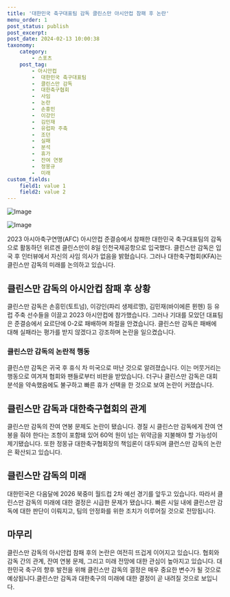 ```yaml
---
title: '대한민국 축구대표팀 감독 클린스만 아시안컵 참패 후 논란'
menu_order: 1
post_status: publish
post_excerpt: 
post_date: 2024-02-13 10:00:38
taxonomy:
    category:
        - 스포츠
    post_tag:
        - 아시안컵
        -  대한민국 축구대표팀
        -  클린스만 감독
        -  대한축구협회
        -  사임
        -  논란
        -  손흥민
        -  이강인
        -  김민재
        -  유럽파 주축
        -  조던
        -  실패
        -  분석
        -  휴가
        -  잔여 연봉
        -  정몽규
        -  미래
custom_fields:
    field1: value 1
    field2: value 2
---
```


![Image](https://imgnews.pstatic.net/image/079/2024/02/13/0003862747_001_20240213060209863.jpg?type=w647)

![Image](https://imgnews.pstatic.net/image/079/2024/02/13/0003862747_002_20240213060209897.jpg?type=w647)

2023 아시아축구연맹(AFC) 아시안컵 준결승에서 참패한 대한민국 축구대표팀의 감독으로 활동하던 위르겐 클린스만이 8일 인천국제공항으로 입국했다. 클린스만 감독은 입국 후 인터뷰에서 자신의 사임 의사가 없음을 밝혔습니다. 그러나 대한축구협회(KFA)는 클린스만 감독의 미래를 논의하고 있습니다.
## 클린스만 감독의 아시안컵 참패 후 상황
클린스만 감독은 손흥민(토트넘), 이강인(파리 생제르맹), 김민재(바이에른 뮌헨) 등 유럽 주축 선수들을 이끌고 2023 아시안컵에 참가했습니다. 그러나 기대를 모았던 대표팀은 준결승에서 요르단에 0-2로 패배하며 좌절을 안겼습니다. 클린스만 감독은 패배에 대해 실패라는 평가를 받지 않겠다고 강조하며 논란을 일으켰습니다.
### 클린스만 감독의 논란적 행동
클린스만 감독은 귀국 후 휴식 차 미국으로 떠난 것으로 알려졌습니다. 이는 머뭇거리는 행동으로 여겨져 협회와 팬들로부터 비판을 받았습니다. 더구나 클린스만 감독은 대회 분석을 약속했음에도 불구하고 빠른 휴가 선택을 한 것으로 보여 논란이 커졌습니다.
## 클린스만 감독과 대한축구협회의 관계
클린스만 감독의 잔여 연봉 문제도 논란이 됐습니다. 경질 시 클린스만 감독에게 잔여 연봉을 줘야 한다는 조항이 포함돼 있어 60억 원이 넘는 위약금을 지불해야 할 가능성이 제기됐습니다. 또한 정몽규 대한축구협회장의 책임론이 대두되며 클런스만 감독의 논란은 확산되고 있습니다.
## 클린스만 감독의 미래
대한민국은 다음달에 2026 북중미 월드컵 2차 예선 경기를 앞두고 있습니다. 따라서 클린스만 감독의 미래에 대한 결정은 시급한 문제가 됐습니다. 빠른 시일 내에 클린스만 감독에 대한 판단이 이뤄지고, 팀의 안정화를 위한 조치가 이루어질 것으로 전망됩니다.
## 마무리
클린스만 감독의 아시안컵 참패 후의 논란은 여전히 뜨겁게 이어지고 있습니다. 협회와 감독 간의 관계, 잔여 연봉 문제, 그리고 미래 전망에 대한 관심이 높아지고 있습니다. 대한민국 축구의 향후 발전을 위해 클린스만 감독의 결정은 매우 중요한 변수가 될 것으로 예상됩니다.클린스만 감독과 대한축구의 미래에 대한 결정이 곧 내려질 것으로 보입니다.
